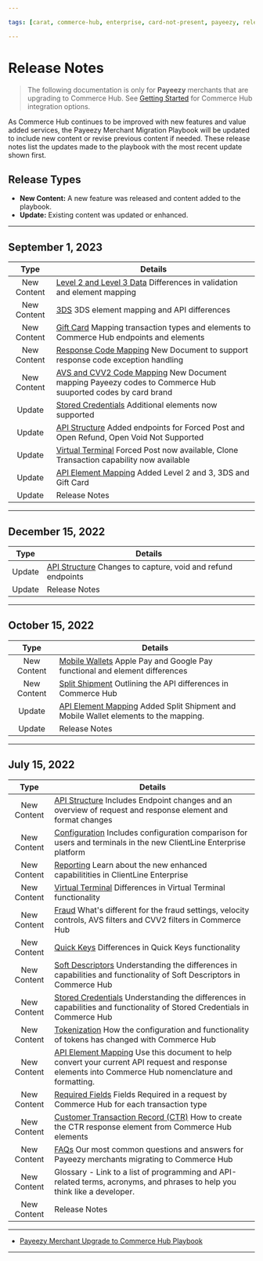 ```yaml
---

tags: [carat, commerce-hub, enterprise, card-not-present, payeezy, release-notes]

---
```


# Release Notes

<!-- theme: danger -->
> The following documentation is only for **Payeezy** merchants that are upgrading to Commerce Hub. See [Getting Started](?path=docs/Getting-Started/Getting-Started-General.md) for Commerce Hub integration options.

As Commerce Hub continues to be improved with new features and value added services, the Payeezy Merchant Migration Playbook will be updated to include new content or revise previous content if needed.  These release notes list the updates made to the playbook with the most recent update shown first.

## Release Types

- **New Content:** A new feature was released and content added to the playbook.
- **Update:** Existing content was updated or enhanced.

---

## September 1, 2023

| Type | Details |  
| :-----: | ----- |
| New Content | [Level 2 and Level 3 Data](?path=docs/Resources/Guides/Payeezy/Payeezy-UpgradetoCH-FeaturesLevel23.md) Differences in validation and element mapping |
| New Content | [3DS](?path=docs/Resources/Guides/Payeezy/Payeezy-UpgradetoCH-Features3DS.md) 3DS element mapping and API differences |
| New Content | [Gift Card](?path=docs/Resources/Guides/Payeezy/Payeezy-UpgradetoCH-FeaturesGiftCard.md) Mapping transaction types and elements to Commerce Hub endpoints and elements |
| New Content | [Response Code Mapping](?path=docs/Resources/Guides/Payeezy/Payeezy-UpgradetoCH-ResponseCodeMapping.md) New Document to support response code exception handling |
| New Content | [AVS and CVV2 Code Mapping](?path=docs/Resources/Guides/Payeezy/Payeezy-UpgradetoCH-AVSCVV2Mapping.md) New Document mapping Payeezy codes to Commerce Hub suuported codes by card brand |
| Update | [Stored Credentials](?path=docs/Resources/Guides/Payeezy/Payeezy-UpgradetoCH-FeaturesStoredCredentials.md) Additional elements now supported |
| Update | [API Structure](?path=docs/Resources/Guides/Payeezy/Payeezy-UpgradetoCH-CoreAPI.md) Added endpoints for Forced Post and Open Refund, Open Void Not Supported |
| Update | [Virtual Terminal](?path=docs/Resources/Guides/Payeezy/Payeezy-UpgradetoCH-CoreVT.md) Forced Post now available, Clone Transaction capability now available |
| Update | [API Element Mapping](?path=docs/Resources/Guides/Payeezy/Payeezy-UpgradetoCH-TechnicalAPI.md) Added Level 2 and 3, 3DS and Gift Card |
| Update | Release Notes |

---

## December 15, 2022

| Type | Details |  
| :-----: | ----- |
| Update | [API Structure](?path=docs/Resources/Guides/Payeezy/Payeezy-UpgradetoCH-CoreAPI.md) Changes to capture, void and refund endpoints |
| Update | Release Notes |

---

## October 15, 2022

| Type | Details |  
| :-----: | ----- |
| New Content | [Mobile Wallets](?path=docs/Resources/Guides/Payeezy/Payeezy-UpgradetoCH-FeaturesMobileWallets.md) Apple Pay and Google Pay functional and element differences |
| New Content | [Split Shipment](?path=docs/Resources/Guides/Payeezy/Payeezy-UpgradetoCH-FeaturesSplitShip.md) Outlining the API differences in Commerce Hub|
| Update | [API Element Mapping](?path=docs/Resources/Guides/Payeezy/Payeezy-UpgradetoCH-TechnicalAPI.md) Added Split Shipment and Mobile Wallet elements to the mapping. |
| Update | Release Notes |

---

## July 15, 2022

| Type | Details |  
| :-----: | ----- |
| New Content | [API Structure](?path=docs/Resources/Guides/Payeezy/Payeezy-UpgradetoCH-CoreAPI.md) Includes Endpoint changes and an overview of request and response element and format changes |
| New Content | [Configuration](?path=docs/Resources/Guides/Payeezy/Payeezy-UpgradetoCH-CoreConfig.md) Includes configuration comparison for users and terminals in the new ClientLine Enterprise platform|
| New Content | [Reporting](?path=docs/Resources/Guides/Payeezy/Payeezy-UpgradetoCH-CoreReporting.md) Learn about the new enhanced capabilitities in ClientLine Enterprise|
| New Content | [Virtual Terminal](?path=docs/Resources/Guides/Payeezy/Payeezy-UpgradetoCH-CoreVT.md) Differences in Virtual Terminal functionality |
| New Content | [Fraud](?path=docs/Resources/Guides/Payeezy/Payeezy-UpgradetoCH-FeaturesFraud.md) What's different for the fraud settings, velocity controls, AVS filters and CVV2 filters in Commerce Hub |
| New Content | [Quick Keys](?path=docs/Resources/Guides/Payeezy/Payeezy-UpgradetoCH-FeaturesQuickKey.md) Differences in Quick Keys functionality |
| New Content | [Soft Descriptors](?path=docs/Resources/Guides/Payeezy/Payeezy-UpgradetoCH-FeaturesSoftD.md) Understanding the differences in capabilities and functionality of Soft Descriptors in Commerce Hub|
| New Content | [Stored Credentials](?path=docs/Resources/Guides/Payeezy/Payeezy-UpgradetoCH-FeaturesStoredCredentials.md) Understanding the differences in capabilities and functionality of Stored Credentials in Commerce Hub |
| New Content | [Tokenization](?path=docs/Resources/Guides/Payeezy/Payeezy-UpgradetoCH-FeaturesTokens.md) How the configuration and functionality of tokens has changed with Commerce Hub|
| New Content | [API Element Mapping](?path=docs/Resources/Guides/Payeezy/Payeezy-UpgradetoCH-TechnicalAPI.md) Use this document to help convert your current API request and response elements into Commerce Hub nomenclature and formatting. |
| New Content | [Required Fields](?path=docs/Resources/Guides/Payeezy/Payeezy-UpgradetoCH-TechnicalRequired.md) Fields Required in a request by Commerce Hub for each transaction type|
| New Content | [Customer Transaction Record (CTR)](?path=docs/Resources/Guides/Payeezy/Payeezy-UpgradetoCH-TechnicalCTR.md) How to create the CTR response element from Commerce Hub elements |
| New Content | [FAQs](?path=docs/Resources/Guides/Payeezy/Payeezy-UpgradetoCH-FAQs.md) Our most common questions and answers for Payeezy merchants migrating to Commerce Hub|
| New Content | Glossary - Link to a list of programming and API-related terms, acronyms, and phrases to help you think like a developer.|
| New Content | Release Notes |

---

- [Payeezy Merchant Upgrade to Commerce Hub Playbook](?path=docs/Resources/Guides/Payeezy/PayeezyUpgradetoCHGuideLandingPage.md)

---

